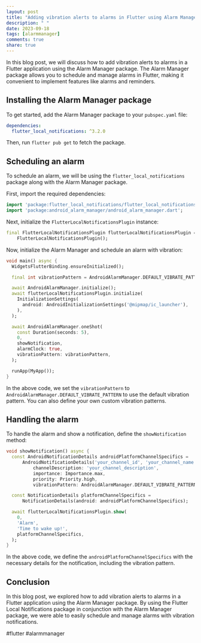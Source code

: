 ```yaml
---
layout: post
title: "Adding vibration alerts to alarms in Flutter using Alarm Manager"
description: " "
date: 2023-09-18
tags: [alarmmanager]
comments: true
share: true
---
```


In this blog post, we will discuss how to add vibration alerts to alarms in a Flutter application using the Alarm Manager package. The Alarm Manager package allows you to schedule and manage alarms in Flutter, making it convenient to implement features like alarms and reminders.

## Installing the Alarm Manager package

To get started, add the Alarm Manager package to your `pubspec.yaml` file:

```yaml
dependencies:
  flutter_local_notifications: ^3.2.0
```

Then, run `flutter pub get` to fetch the package.

## Scheduling an alarm

To schedule an alarm, we will be using the `flutter_local_notifications` package along with the Alarm Manager package.

First, import the required dependencies:

```dart
import 'package:flutter_local_notifications/flutter_local_notifications.dart';
import 'package:android_alarm_manager/android_alarm_manager.dart';
```

Next, initialize the `FlutterLocalNotificationsPlugin` instance:

```dart
final FlutterLocalNotificationsPlugin flutterLocalNotificationsPlugin =
    FlutterLocalNotificationsPlugin();
```

Now, initialize the Alarm Manager and schedule an alarm with vibration:

```dart
void main() async {
  WidgetsFlutterBinding.ensureInitialized();

  final int vibrationPattern = AndroidAlarmManager.DEFAULT_VIBRATE_PATTERN;

  await AndroidAlarmManager.initialize();
  await flutterLocalNotificationsPlugin.initialize(
    InitializationSettings(
      android: AndroidInitializationSettings('@mipmap/ic_launcher'),
    ),
  );

  await AndroidAlarmManager.oneShot(
    const Duration(seconds: 5),
    0,
    showNotification,
    alarmClock: true,
    vibrationPattern: vibrationPattern,
  );

  runApp(MyApp());
}
```

In the above code, we set the `vibrationPattern` to `AndroidAlarmManager.DEFAULT_VIBRATE_PATTERN` to use the default vibration pattern. You can also define your own custom vibration patterns.

## Handling the alarm

To handle the alarm and show a notification, define the `showNotification` method:

```dart
void showNotification() async {
  const AndroidNotificationDetails androidPlatformChannelSpecifics =
      AndroidNotificationDetails('your_channel_id', 'your_channel_name',
          channelDescription: 'your_channel_description',
          importance: Importance.max,
          priority: Priority.high,
          vibrationPattern: AndroidAlarmManager.DEFAULT_VIBRATE_PATTERN);

  const NotificationDetails platformChannelSpecifics =
      NotificationDetails(android: androidPlatformChannelSpecifics);

  await flutterLocalNotificationsPlugin.show(
    0,
    'Alarm',
    'Time to wake up!',
    platformChannelSpecifics,
  );
}
```

In the above code, we define the `androidPlatformChannelSpecifics` with the necessary details for the notification, including the vibration pattern.

## Conclusion

In this blog post, we explored how to add vibration alerts to alarms in a Flutter application using the Alarm Manager package. By using the Flutter Local Notifications package in conjunction with the Alarm Manager package, we were able to easily schedule and manage alarms with vibration notifications.

#flutter #alarmmanager